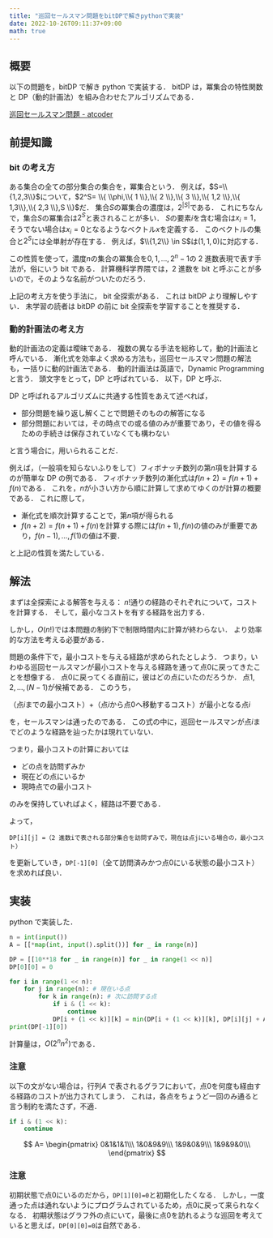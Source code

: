 ```yaml
---
title: "巡回セールスマン問題をbitDPで解きpythonで実装"
date: 2022-10-26T09:11:37+09:00
math: true
---
```


## 概要

以下の問題を，bitDP で解き python で実装する．
bitDP は，冪集合の特性関数と DP（動的計画法）を組み合わせたアルゴリズムである．

[巡回セールスマン問題 - atcoder](https://atcoder.jp/contests/typical-algorithm/tasks/typical_algorithm_c)

## 前提知識

### bit の考え方

ある集合の全ての部分集合の集合を，冪集合という．
例えば，$S=\\{1,2,3\\}$について，$2^S= \\{ \\phi,\\{ 1 \\},\\{ 2 \\},\\{ 3 \\},\\{ 1,2 \\},\\{ 1,3\\},\\{ 2,3 \\},S \\}$だ．
集合$S$の冪集合の濃度は，$2^{|S|}$である．
これにちなんで，集合$S$の冪集合は$2^{S}$と表されることが多い．
$S$の要素$i$を含む場合は$x_i=1$，そうでない場合は$x_i=0$となるようなベクトル$x$を定義する．
このベクトルの集合と$2^S$には全単射が存在する．
例えば，$\\{1,2\\} \in S$は$(1,1,0)$に対応する．

この性質を使って，濃度$n$の集合の冪集合を$0,1,\dots,2^n-1$の 2 進数表現で表す手法が，俗にいう bit である．
計算機科学界隈では，2 進数を bit と呼ぶことが多いので，そのような名前がついたのだろう．

上記の考え方を使う手法に， bit 全探索がある．
これは bitDP より理解しやすい．
未学習の読者は bitDP の前に bit 全探索を学習することを推奨する．

### 動的計画法の考え方

動的計画法の定義は曖昧である．
複数の異なる手法を総称して，動的計画法と呼んでいる．
漸化式を効率よく求める方法も，巡回セールスマン問題の解法も，一括りに動的計画法である．
動的計画法は英語で，Dynamic Programming と言う．
頭文字をとって，DP と呼ばれている．
以下，DP と呼ぶ．

DP と呼ばれるアルゴリズムに共通する性質をあえて述べれば，

- 部分問題を繰り返し解くことで問題そのものの解答になる
- 部分問題においては，その時点での或る値のみが重要であり，その値を得るための手続きは保存されていなくても構わない

と言う場合に，用いられることだ．

例えば，（一般項を知らないふりをして）フィボナッチ数列の第$n$項を計算するのが簡単な DP の例である．
フィボナッチ数列の漸化式は$f(n+2)=f(n+1)+f(n)$である．
これを，$n$が小さい方から順に計算して求めてゆくのが計算の概要である．
これに際して，

- 漸化式を順次計算することで，第$n$項が得られる
- $f(n+2)=f(n+1)+f(n)$を計算する際には$f(n+1), f(n)$の値のみが重要であり，$f(n-1),\dots,f(1)$の値は不要．

と上記の性質を満たしている．

## 解法

まずは全探索による解答を与える：
$n!$通りの経路のそれぞれについて，コストを計算する．
そして，最小なコストを有する経路を出力する．

しかし，$O(n!)$では本問題の制約下で制限時間内に計算が終わらない．
より効率的な方法を考える必要がある．

問題の条件下で，最小コストを与える経路が求められたとしよう．
つまり，いわゆる巡回セールスマンが最小コストを与える経路を通って点$0$に戻ってきたことを想像する．
点$0$に戻ってくる直前に，彼はどの点にいたのだろうか．
点$1,2,\dots,(N-1)$が候補である．
このうち，

（点$i$までの最小コスト）+（点$i$から点$0$へ移動するコスト）が最小となる点$i$

を，セールスマンは通ったのである．
この式の中に，巡回セールスマンが点$i$までどのような経路を辿ったかは現れていない．

つまり，最小コストの計算においては

- どの点を訪問ずみか
- 現在どの点にいるか
- 現時点での最小コスト

のみを保持していればよく，経路は不要である．

よって，

`DP[i][j] =（2 進数iで表される部分集合を訪問ずみで，現在は点jにいる場合の，最小コスト）`

を更新していき，`DP[-1][0]`（全て訪問済みかつ点$0$にいる状態の最小コスト）を求めれば良い．

## 実装

python で実装した．

```python
n = int(input())
A = [[*map(int, input().split())] for _ in range(n)]

DP = [[10**18 for _ in range(n)] for _ in range(1 << n)]
DP[0][0] = 0

for i in range(1 << n):
    for j in range(n): # 現在いる点
        for k in range(n): # 次に訪問する点
            if i & (1 << k):
                continue
            DP[i + (1 << k)][k] = min(DP[i + (1 << k)][k], DP[i][j] + A[j][k])
print(DP[-1][0])
```

計算量は，$O(2^nn^2)$である．

### 注意

以下の文がない場合は，行列$A$ で表されるグラフにおいて，点$0$を何度も経由する経路のコストが出力されてしまう．
これは，各点をちょうど一回のみ通ると言う制約を満たさず，不適．

```python
if i & (1 << k):
    continue
```

$$
A=
\begin{pmatrix}
0&1&1&1\\\
1&0&9&9\\\
1&9&0&9\\\
1&9&9&0\\\
\end{pmatrix}
$$

### 注意

初期状態で点$0$にいるのだから，`DP[1][0]=0`と初期化したくなる．
しかし，一度通った点は通れないようにプログラムされているため，点$0$に戻って来られなくなる．
初期状態はグラフ外の点にいて，最後に点$0$を訪れるような巡回を考えていると思えば，`DP[0][0]=0`は自然である．
